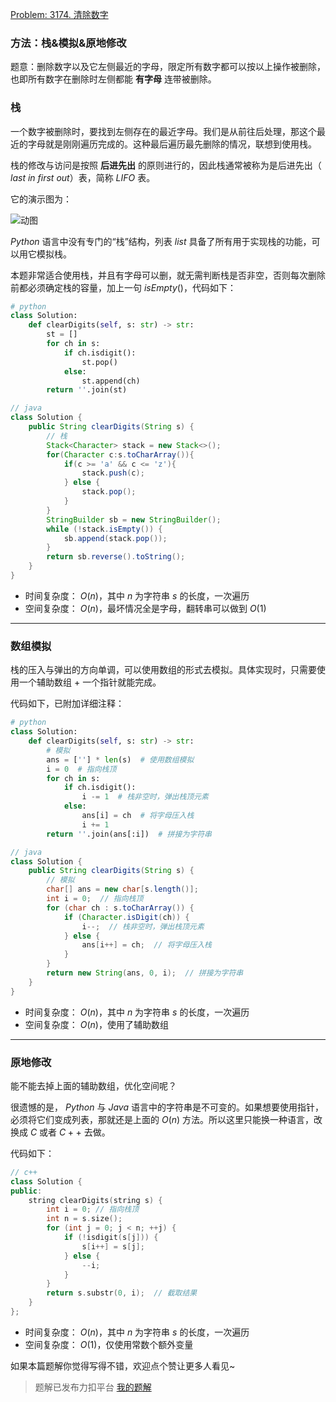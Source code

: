 [Problem: 3174. 清除数字](https://leetcode.cn/problems/clear-digits/description/)

### 方法：栈&模拟&原地修改

题意：删除数字以及它左侧最近的字母，限定所有数字都可以按以上操作被删除，也即所有数字在删除时左侧都能 **有字母** 连带被删除。

### 栈

一个数字被删除时，要找到左侧存在的最近字母。我们是从前往后处理，那这个最近的字母就是刚刚遍历完成的。这种最后遍历最先删除的情况，联想到使用栈。

栈的修改与访问是按照 **后进先出** 的原则进行的，因此栈通常被称为是后进先出（ $last$ $in$ $first$ $out$）表，简称 $LIFO$ 表。

它的演示图为：

![动图](https://oi-wiki.org/ds/images/stack.svg)

$Python$ 语言中没有专门的“栈”结构，列表 $list$ 具备了所有用于实现栈的功能，可以用它模拟栈。

本题非常适合使用栈，并且有字母可以删，就无需判断栈是否非空，否则每次删除前都必须确定栈的容量，加上一句 $isEmpty()$，代码如下：

```Python
# python
class Solution:
    def clearDigits(self, s: str) -> str:
        st = []
        for ch in s:
            if ch.isdigit():
                st.pop()
            else:
                st.append(ch)
        return ''.join(st)
```

```Java
// java
class Solution {
    public String clearDigits(String s) {
        // 栈
        Stack<Character> stack = new Stack<>();
        for(Character c:s.toCharArray()){
            if(c >= 'a' && c <= 'z'){
                stack.push(c);
            } else {
                stack.pop();
            }
        }
        StringBuilder sb = new StringBuilder();
        while (!stack.isEmpty()) {
            sb.append(stack.pop());
        }
        return sb.reverse().toString();
    }
}
```

- 时间复杂度： $O(n)$，其中 $n$ 为字符串 $s$ 的长度，一次遍历
- 空间复杂度： $O(n)$，最坏情况全是字母，翻转串可以做到 $O(1)$

---

### 数组模拟

栈的压入与弹出的方向单调，可以使用数组的形式去模拟。具体实现时，只需要使用一个辅助数组 $+$ 一个指针就能完成。

代码如下，已附加详细注释：

```Python
# python
class Solution:
    def clearDigits(self, s: str) -> str:
        # 模拟
        ans = [''] * len(s)  # 使用数组模拟
        i = 0  # 指向栈顶
        for ch in s:
            if ch.isdigit():
                i -= 1  # 栈非空时，弹出栈顶元素
            else:
                ans[i] = ch  # 将字母压入栈
                i += 1
        return ''.join(ans[:i])  # 拼接为字符串
```

```Java
// java
class Solution {
    public String clearDigits(String s) {
        // 模拟
        char[] ans = new char[s.length()];
        int i = 0;  // 指向栈顶
        for (char ch : s.toCharArray()) {
            if (Character.isDigit(ch)) {
                i--;  // 栈非空时，弹出栈顶元素
            } else {
                ans[i++] = ch;  // 将字母压入栈
            }
        }
        return new String(ans, 0, i);  // 拼接为字符串
    }
}
```

- 时间复杂度： $O(n)$，其中 $n$ 为字符串 $s$ 的长度，一次遍历
- 空间复杂度： $O(n)$，使用了辅助数组

---

### 原地修改

能不能去掉上面的辅助数组，优化空间呢？

很遗憾的是， $Python$ 与 $Java$ 语言中的字符串是不可变的。如果想要使用指针，必须将它们变成列表，那就还是上面的 $O(n)$ 方法。所以这里只能换一种语言，改换成 $C$ 或者 $C++$ 去做。

代码如下：

```c++
// c++
class Solution {
public:
    string clearDigits(string s) {
        int i = 0; // 指向栈顶
        int n = s.size();
        for (int j = 0; j < n; ++j) {
            if (!isdigit(s[j])) {
                s[i++] = s[j];
            } else {
                --i;
            }
        }
        return s.substr(0, i);  // 截取结果
    }
};
```

- 时间复杂度： $O(n)$，其中 $n$ 为字符串 $s$ 的长度，一次遍历
- 空间复杂度： $O(1)$，仅使用常数个额外变量

如果本篇题解你觉得写得不错，欢迎点个赞让更多人看见~

> 题解已发布力扣平台 [我的题解](https://leetcode.cn/problems/clear-digits/solutions/2905529/yi-ti-san-jie-zhan-shu-zu-mo-ni-yuan-di-sq8fu/)
